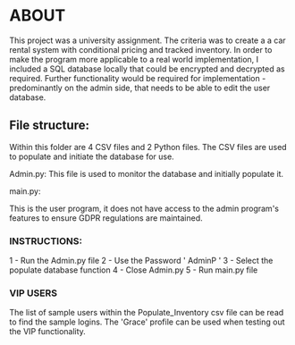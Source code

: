 # ABOUT 

This project was a university assignment. The criteria was to create a a car rental system with conditional pricing and tracked inventory. In order to make the program more applicable to a real world implementation, I included a SQL database locally that could be encrypted and decrypted as required. Further functionality would be required for implementation - predominantly on the admin side, that needs to be able to edit the user database.


## File structure:

Within this folder are 4 CSV files and 2 Python files. 
The CSV files are used to populate and initiate the database for use.

Admin.py:
This file is used to monitor the database and initially populate it.

main.py:

This is the user program, it does not have access to the admin program's features to ensure GDPR regulations are maintained.



### INSTRUCTIONS: ###

1 - Run the Admin.py file
2 - Use the Password ' AdminP '
3 - Select the populate database function
4 - Close Admin.py 
5 - Run main.py file


### VIP USERS ###
The list of sample users within the Populate_Inventory csv file can be read to find the sample logins. 
The 'Grace' profile can be used when testing out the VIP functionality.
